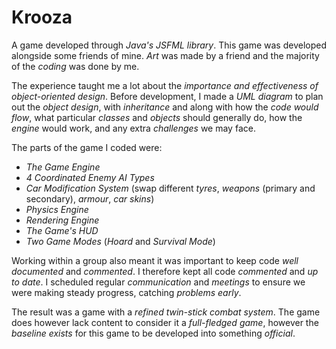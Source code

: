 # Krooza

A game developed through *Java's JSFML library*. This game was developed alongside some friends of mine. *Art* was made
by a friend and the majority of the *coding* was done by me.

The experience taught me a lot about the *importance and effectiveness of object-oriented design*. Before development, I
made a *UML diagram* to plan out the *object design*, with *inheritance* and along with how the *code would flow*, what
particular *classes* and *objects* should generally do, how the *engine* would work, and any extra *challenges* we may
face.

The parts of the game I coded were:

- *The Game Engine*
- *4 Coordinated Enemy AI Types*
- *Car Modification System* (swap different *tyres*, *weapons* (primary and secondary), *armour*, *car skins*)
- *Physics Engine*
- *Rendering Engine*
- *The Game's HUD*
- *Two Game Modes* (*Hoard* and *Survival Mode*)

Working within a group also meant it was important to keep code *well documented* and *commented*. I therefore kept all
code *commented* and *up to date*. I scheduled regular *communication* and *meetings* to ensure we were making steady
progress, catching *problems early*.

The result was a game with a *refined twin-stick combat system*. The game does however lack content to consider it a
*full-fledged game*, however the *baseline exists* for this game to be developed into something *official*.
